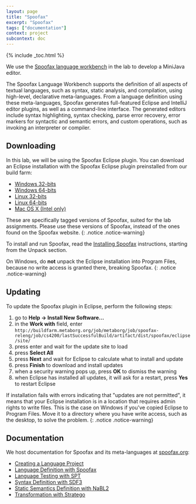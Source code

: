 ```yaml
---
layout: page
title: "Spoofax"
excerpt: "Spoofax"
tags: ["documentation"]
context: project
subcontext: doc
---
```


{% include _toc.html %}

We use the [Spoofax language workbench](http://spoofax.org) in the lab to develop a MiniJava editor.

The Spoofax Language Workbench supports the definition of all aspects of textual languages, such as syntax, static analysis, and compilation, using high-level, declarative meta-languages.
From a language definition using these meta-languages, Spoofax generates full-featured Eclipse and IntelliJ editor plugins, as well as a command-line interface.
The generated editors include syntax highlighting, syntax checking, parse error recovery, error markers for syntactic and semantic errors, and custom operations, such as invoking an interpreter or compiler.

## Downloading

In this lab, we will be using the Spoofax Eclipse plugin.
You can download an Eclipse installation with the Spoofax Eclipse plugin preinstalled from our build farm:

* [Windows 32-bits](http://buildfarm.metaborg.org/job/metaborg/job/spoofax-releng/job/cs4200/lastSuccessfulBuild/artifact/dist/spoofax/eclipse/spoofax-windows-x86-jre.zip)
* [Windows 64-bits](http://buildfarm.metaborg.org/job/metaborg/job/spoofax-releng/job/cs4200/lastSuccessfulBuild/artifact/dist/spoofax/eclipse/spoofax-windows-x64-jre.zip)
* [Linux 32-bits](http://buildfarm.metaborg.org/job/metaborg/job/spoofax-releng/job/cs4200/lastSuccessfulBuild/artifact/dist/spoofax/eclipse/spoofax-linux-x86-jre.tar.gz)
* [Linux 64-bits](http://buildfarm.metaborg.org/job/metaborg/job/spoofax-releng/job/cs4200/lastSuccessfulBuild/artifact/dist/spoofax/eclipse/spoofax-linux-x64-jre.tar.gz)
* [Mac OS X (Intel only)](http://buildfarm.metaborg.org/job/metaborg/job/spoofax-releng/job/cs4200/lastSuccessfulBuild/artifact/dist/spoofax/eclipse/spoofax-macosx-x64-jre.tar.gz)

These are specifically tagged versions of Spoofax, suited for the lab assignments. Please use these versions of Spoofax, instead of the ones found on the Spoofax website.
{: .notice .notice-warning}

To install and run Spoofax, read the [Installing Spoofax](http://www.metaborg.org/en/latest/source/install.html#unpack) instructions, starting from the Unpack section.

On Windows, do **not** unpack the Eclipse installation into Program Files, because no write access is granted there, breaking Spoofax.
{: .notice .notice-warning}

## Updating

To update the Spoofax plugin in Eclipse, perform the following steps:

1. go to **Help -> Install New Software...**
2. in the **Work with** field, enter `http://buildfarm.metaborg.org/job/metaborg/job/spoofax-releng/job/cs4200/lastSuccessfulBuild/artifact/dist/spoofax/eclipse/site/`
3. press enter and wait for the update site to load
4. press **Select All**
5. press **Next** and wait for Eclipse to calculate what to install and update
6. press **Finish** to download and install updates
7. when a security warning pops up, press **OK** to dismiss the warning
8. when Eclipse has installed all updates, it will ask for a restart, press **Yes** to restart Eclipse

If installation fails with errors indicating that "updates are not permitted", it means that your Eclipse installation is in a location that requires admin rights to write files. This is the case on Windows if you've copied Eclipse to Program Files. Move it to a directory where you have write access, such as the desktop, to solve the problem.
{: .notice .notice-warning}

## Documentation

We host documentation for Spoofax and its meta-languages at [spoofax.org](http://spoofax.org):

* [Creating a Language Project](http://www.metaborg.org/en/latest/source/langdev/start.html)
* [Language Definition with Spoofax](http://www.metaborg.org/en/latest/source/langdev/meta/lang/tour/index.html)
* [Language Testing with SPT](http://www.metaborg.org/en/latest/source/langdev/meta/lang/spt/index.html)
* [Syntax Definition with SDF3](http://www.metaborg.org/en/latest/source/langdev/meta/lang/sdf3/index.html)
* [Static Semantics Definition with NaBL2](http://www.metaborg.org/en/latest/source/langdev/meta/lang/nabl2/index.html)
* [Transformation with Stratego](http://www.metaborg.org/en/latest/source/langdev/meta/lang/stratego/index.html)
